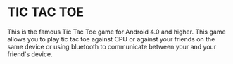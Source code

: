 # TIC TAC TOE

This is the famous Tic Tac Toe game for Android 4.0 and higher. This game allows you to play tic tac toe against CPU or against your friends on the same device or using bluetooth to communicate between your and your friend's device.
